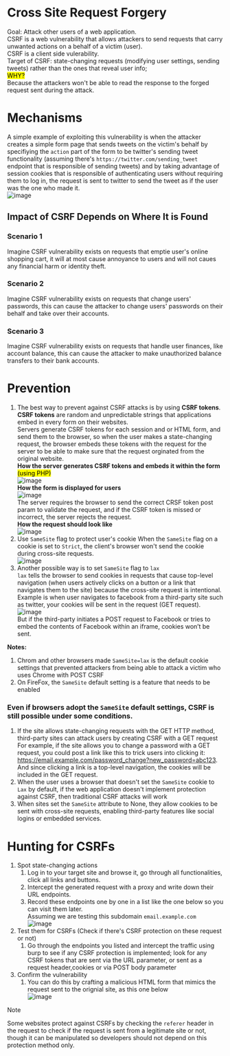 # Cross Site Request Forgery
Goal: Attack other users of a web application.</br>
CSRF is a web vulnerability that allows attackers to send requests that carry unwanted actions on a behalf of a victim (user).</br>
CSRF is a client side vulerability.</br>
Target of CSRF: state-changing requests (modifying user settings, sending tweets) rather than the ones that reveal user info;</br> <mark> WHY? </mark></br>
Because the attackers won't be able to read the response to the forged request sent during the attack.</br>
# Mechanisms
A simple example of exploiting this vulnerability is when the attacker creates a simple form page that sends tweets on the victim's behalf by specifiying the `action` part of the form to be twitter's sending tweet functionality (assuming there's `https://twitter.com/sending_tweet` endpoint that is responsible of sending tweets) and by taking advantage of session cookies that is responsible of authenticating users without requiring them to log in, the request is sent to twitter to send the tweet as if the user was the one who made it.</br>![image](https://github.com/user-attachments/assets/70af9596-52f3-4154-bd6d-f429463116dd)</b>
## Impact of CSRF Depends on Where It is Found
### Scenario 1
Imagine CSRF vulnerability exists on requests that emptie user's online shopping cart, it will at most cause annoyance to users and will not caues any financial harm or identity theft.</br>
### Scenario 2 
Imagine CSRF vulnerability exists on requests that change users' passwords, this can cause the attacker to change users' passwords on their behalf and take over their accounts.</br>
### Scenario 3 
Imagine CSRF vulnerability exists on requests that handle user finances, like account balance, this can cause the attacker to make unauthorized balance transfers to their bank accounts.</br>
# Prevention
1. The best way to prevent against CSRF attacks is by using **CSRF tokens**. </br>
  **CSRF tokens** are random and unpredictable strings that applications embed in every form on their websites.</br>
  Servers generate CSRF tokens for each session and or HTML form, and send them to the browser, so when the user makes a state-changing request, the browser embeds these tokens with the request for the server to be able to make sure that the request orginated from the original website.</br>
  **How the server generates CSRF tokens and embeds it within the form**<mark> (using PHP) </mark></br>
  ![image](https://github.com/user-attachments/assets/252ec5ac-9afe-4325-a52e-da078a123baa)</br>
  **How the form is displayed for users**</br>
  ![image](https://github.com/user-attachments/assets/fa8b438b-0010-4958-9fbc-ff7357c9179d)</br>
  The server requires the browser to send the correct CRSF token post param to validate the request, and if the CSRF token is missed or incorrect, the server rejects the request.</br>
  **How the request should look like**</br>
  ![image](https://github.com/user-attachments/assets/e3c2eb23-a648-48a8-a0f3-70c55a3f5e86) </br>
2. Use `SameSite` flag to protect user's cookie
  When the `SameSite` flag on a cookie is set to `Strict`, the client's browser won't send the cookie during cross-site requests.</br>
  ![image](https://github.com/user-attachments/assets/0dc71961-bfdd-4041-9332-26b70e89560d)</br>
3. Another possible way is to set `SameSite` flag to `lax`</br>
   `lax` tells the browser to send cookies in requests that cause top-level navigation (when users actively clicks on a button or a link that navigates them to the site) because the cross-site request is intentional.</br>
   Example is when user navigates to facebook from a third-party site such as twitter, your cookies will be sent in the request (GET request).</br>![image](https://github.com/user-attachments/assets/b86d7694-51e6-42de-a9a1-eadb827edcca)</br> But if the third-party initiates a POST request to Facebook or tries to embed the contents of Facebook within an iframe, cookies won’t be sent.

**Notes:**
1. Chrom and other browsers made `SameSite=lax` is the default cookie settings that prevented attackers from being able to attack a victim who uses Chrome with POST CSRF
2. On FireFox, the `SameSite` default setting is a feature that needs to be enabled</br>
### Even if browsers adopt the `SameSite` default settings, CSRF is still possible under some conditions.</br>
1. If the site allows state-changing requests with the GET HTTP method, third-party sites can attack users by creating CSRF with a GET request
 For example, if the site allows you to change a password with a GET request, you could post a link like this to trick users into clicking it: https://email.example.com/password_change?new_password=abc123. And since clicking a link is a top-level navigation, the cookies will be included in the GET request.
2. When the user uses a browser that doesn't set the `SameSite` cookie to `Lax` by default, if the web application doesn't implement protection against CSRF, then traditional CSRF attacks will work
3. When sites set the `SameSite` attribute to None, they allow cookies to be sent with cross-site requests, enabling third-party features like social logins or embedded services.

# Hunting for CSRFs
1. Spot state-changing actions</br>
   1. Log in to your target site and browse it, go through all functionalities, click all links and buttons.</br>
   2. Intercept the generated request with a proxy and write down their URL endpoints.</br>
   3. Record these endpoints one by one in a list like the one below so you can visit them later.</br> Assuming we are testing this subdomain `email.example.com`</br>![image](https://github.com/user-attachments/assets/221786b6-e727-4798-b6e5-c9ae69c83a75)</br>
2. Test them for CSRFs (Check if there's CSRF protection on these request or not)</br>
   1. Go through the endpoints you listed and intercept the traffic using burp to see if any CSRF protection is implemented; look for any CSRF tokens that are sent via the URL parameter, or sent as a request header,cookies or via POST body parameter</br>
3. Confirm the vulnerability</br>
   1. You can do this by crafting a malicious HTML form that mimics the request sent to the orignial site, as this one below </br>![image](https://github.com/user-attachments/assets/57942bd2-9348-4a2f-beb5-0713242d7e95)</br>
>[!Note]
>Some websites protect against CSRFs by checking the `referer` header in the request to check if the request is sent from a legitimate site or not, though it can be manipulated so developers should not depend on this protection method only. 
